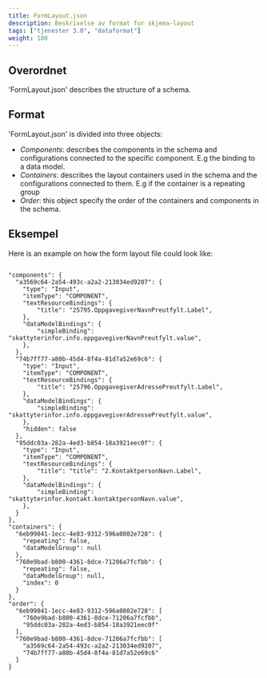 ```yaml
---
title: FormLayout.json
description: Beskrivelse av format for skjema-layout
tags: ["tjenester 3.0", "dataformat"]
weight: 100
---
```


## Overordnet

'FormLayout.json' describes the structure of a schema.

## Format

'FormLayout.json' is divided into three objects: 

- *Components*: describes the components in the schema and configurations connected to the specific component. E.g the binding to a data model.
- *Containers*: describes the layout containers used in the schema and the configurations connected to them. E.g if the container is a repeating group
- *Order*: this object specify the order of the containers and components in the schema.

## Eksempel

Here is an example on how the form layout file could look like:

```

"components": {
  "a3569c64-2a54-493c-a2a2-213034ed9207": {
	"type": "Input",
	"itemType": "COMPONENT",
	"textResourceBindings": {
		"title": "25795.OppgavegiverNavnPreutfylt.Label",
	},
	"dataModelBindings": {
		"simpleBinding": "skattyterinfor.info.oppgavegiverNavnPreutfylt.value",
	},
  },
  "74b7ff77-a80b-45d4-8f4a-81d7a52e69c6": {
	"type": "Input",
	"itemType": "COMPONENT",
	"textResourceBindings": {
		"title": "25796.OppgavegiverAdressePreutfylt.Label",
	},
	"dataModelBindings": {
		"simpleBinding": "skattyterinfor.info.oppgavegiverAdressePreutfylt.value",
	},
	"hidden": false
  },
  "95ddc03a-282a-4ed3-b854-18a3921eec0f": {
	"type": "Input",
	"itemType": "COMPONENT",
	"textResourceBindings": {
		"title": "title": "2.KontaktpersonNavn.Label",
	},
	"dataModelBindings": {
		"simpleBinding": "skattyterinfor.kontakt.kontaktpersonNavn.value",
	},
  }
},
"containers": {
  "6eb99041-1ecc-4e83-9312-596a0802e728": {
	"repeating": false,
	"dataModelGroup": null
  },
  "760e9bad-b800-4361-8dce-71206a7fcfbb": {
	"repeating": false,
	"dataModelGroup": null,
	"index": 0
  }
},
"order": {
  "6eb99041-1ecc-4e83-9312-596a0802e728": [
	"760e9bad-b800-4361-8dce-71206a7fcfbb",
	"95ddc03a-282a-4ed3-b854-18a3921eec0f"
  ],
  "760e9bad-b800-4361-8dce-71206a7fcfbb": [
	"a3569c64-2a54-493c-a2a2-213034ed9207",
	"74b7ff77-a80b-45d4-8f4a-81d7a52e69c6"
  ]
}


```
